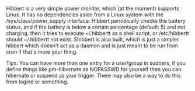 Hibbert is a very simple power monitor, which (at the moment) supports Linux.
It has no dependencies aside from a Linux system with the
/sys/class/power_supply interface. Hibbert periodically checks the battery
status, and if the battery is below a certain percentage (default: 5) and not
charging, then it tries to execute ~/.hibbertt as a shell script, or
/etc/hibbertt should ~/.hibbertt not exist. Shibbert is also built, which is
just a simpler hibbert which doesn't act as a daemon and is just meant to be
run from cron if that's more your thing.

Tips:
You can have more than one entry for a user/group in sudoers, if you define
things like pm-hibernate as NOPASSWD for yourself then you can hibernate or
suspend as your trigger. There may also be a way to do this from logind or
something.
